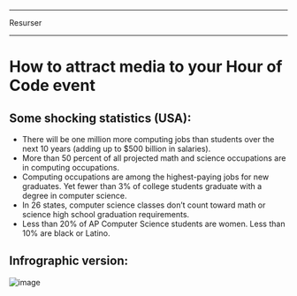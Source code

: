 * * *

Resurser

* * *

# How to attract media to your Hour of Code event

## Some shocking statistics (USA):

  * There will be one million more computing jobs than students over the next 10 years (adding up to $500 billion in salaries).
  * More than 50 percent of all projected math and science occupations are in computing occupations. 
  * Computing occupations are among the highest-paying jobs for new graduates. Yet fewer than 3% of college students graduate with a degree in computer science.
  * In 26 states, computer science classes don’t count toward math or science high school graduation requirements. 
  * Less than 20% of AP Computer Science students are women. Less than 10% are black or Latino.

## Infrographic version:

![image](http://code.org/images/fit-8000/Code.org_infographic.png)
